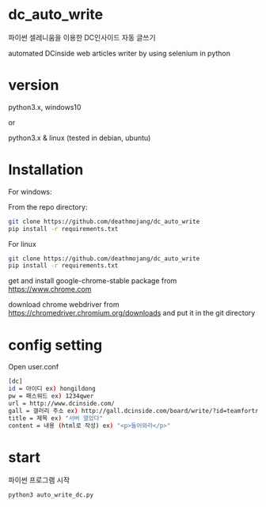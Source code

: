 ﻿# dc_auto_write
파이썬 셀레니움을 이용한 DC인사이드 자동 글쓰기

automated DCinside web articles writer by using selenium in python


# version
python3.x, windows10

or

python3.x & linux (tested in debian, ubuntu)


# Installation

For windows:

From the repo directory:
```bash
git clone https://github.com/deathmojang/dc_auto_write
pip install -r requirements.txt
```

For linux
```bash
git clone https://github.com/deathmojang/dc_auto_write
pip install -r requirements.txt
```
get and install google-chrome-stable package from https://www.chrome.com

download chrome webdriver from https://chromedriver.chromium.org/downloads and put it in the git directory


# config setting
Open user.conf
```bash
[dc]
id = 아이디 ex) hongildong
pw = 패스워드 ex) 1234qwer
url = http://www.dcinside.com/
gall = 갤러리 주소 ex) http://gall.dcinside.com/board/write/?id=teamfortress2
title = 제목 ex) "서버 열었다"
content = 내용 (html로 작성) ex) "<p>들어와라</p>"
```

# start
파이썬 프로그램 시작
```bash
python3 auto_write_dc.py
```

# 

